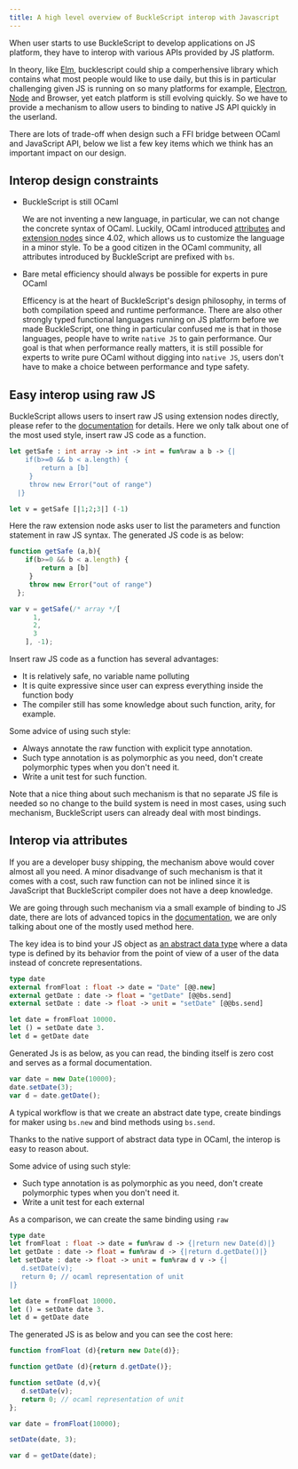 ```yaml
---
title: A high level overview of BuckleScript interop with Javascript
---
```


When user starts to use BuckleScript to develop applications on JS platform, they have to interop with various APIs provided by JS platform. 

In theory, like [Elm](https://elm-lang.org/), bucklescript could ship a comperhensive library which contains what most people would like to use daily, but this is in particular 
challenging given JS is running on so many platforms for example, [Electron](https://electronjs.org/), [Node](https://nodejs.org/) and Browser,  yet eatch platform is still evolving quickly. So we have to provide a mechanism to allow users to binding to native JS API quickly in the userland.

There are lots of trade-off when design such a FFI bridge between OCaml and JavaScript API, below we list a few key items which we think has an important impact on our design.

## Interop design constraints

- BuckleScript is still OCaml

    We are not inventing a new language, in particular, we can not change the concrete syntax of OCaml. Luckily, OCaml introduced [attributes](https://caml.inria.fr/pub/docs/manual-ocaml/extn.html#sec260) and [extension nodes](https://caml.inria.fr/pub/docs/manual-ocaml/extn.html#sec262) since 4.02, which allows us to customize the language in a minor style. To be a good citizen in the OCaml community, all attributes introduced by BuckleScript are prefixed with `bs`.

- Bare metal efficiency should always be possible for experts in pure OCaml

    Efficency is at the heart of BuckleScript's design philosophy, in terms of both compilation speed and runtime performance. There are also other strongly typed functional languages running on JS platform before we made BuckleScript, one thing in particular confused me is that in those languages, people have to write `native JS` to gain performance. Our goal is that when performance really matters, it is still possible for experts to write pure OCaml without digging into `native JS`, users don't have to make a choice between performance and type safety.



## Easy interop using raw JS

BuckleScript allows users to insert raw JS using extension nodes directly, please refer to the [documentation](https://bucklescript.github.io/docs/en/embed-raw-javascript) for details. Here we only talk about one of the most used style, insert raw JS code as a function.

```ocaml
let getSafe : int array -> int -> int = fun%raw a b -> {| 
	if(b>=0 && b < a.length) {
    	return a [b]
     }
     throw new Error("out of range")
  |} 

let v = getSafe [|1;2;3|] (-1)
```

Here the raw extension node asks user to list the parameters and function statement in raw JS syntax. The generated JS code is as below:

```js
function getSafe (a,b){ 
	if(b>=0 && b < a.length) {
    	return a [b]
     }
     throw new Error("out of range")
  };

var v = getSafe(/* array */[
      1,
      2,
      3
    ], -1);

```

Insert raw JS code as a function has several advantages:

- It is relatively safe, no variable name polluting 
- It is quite expressive since user can express everything inside the function body
- The compiler still has some knowledge about such function, arity, for example.

Some advice of using such style:
- Always annotate the raw function with explicit type annotation.
- Such type annotation is as polymorphic as you need, don't create polymorphic types when you don't need it.
- Write a unit test for such function.

Note that a nice thing about such mechanism is that no separate JS file is needed so no change to the build system is need in most cases, using such mechanism, BuckleScript users can already deal with most bindings.

## Interop via attributes

If you are a developer busy shipping, the mechanism above would cover almost all you need. A minor disadvange of such mechanism is that it comes with a cost, such raw function can not be inlined since it is JavaScript that BuckleScript compiler does not have a deep knowledge.

We are going through such mechanism via a small example of binding to JS date, there are lots of advanced topics in the [documentation](https://bucklescript.github.io/docs/en/interop-overview), we are only talking about one of the mostly used method here.

The key idea is to bind your JS object as [an abstract data type](https://en.wikipedia.org/wiki/Abstract_data_type) where a data type is defined by its behavior from the point of view of a user  of the data instead of concrete representations.

```ocaml
type date
external fromFloat : float -> date = "Date" [@@.new]
external getDate : date -> float = "getDate" [@@bs.send]
external setDate : date -> float -> unit = "setDate" [@@bs.send]

let date = fromFloat 10000.
let () = setDate date 3.
let d = getDate date
```

Generated Js is as below, as you can read, the binding itself is zero cost and serves as a formal documentation.

```js
var date = new Date(10000);
date.setDate(3);
var d = date.getDate();
```

A typical workflow is that we create an abstract date type, create bindings for maker using `bs.new` and bind methods using `bs.send`.

Thanks to the native support of abstract data type in OCaml, the interop is easy to reason about.

Some advice of using such style:
- Such type annotation is as polymorphic as you need, don't create polymorphic types when you don't need it.
- Write a unit test for each external

As a comparison, we can create the same binding using `raw`

```ocaml
type date
let fromFloat : float -> date = fun%raw d -> {|return new Date(d)|}
let getDate : date -> float = fun%raw d -> {|return d.getDate()|}
let setDate : date -> float -> unit = fun%raw d v -> {|
   d.setDate(v);
   return 0; // ocaml representation of unit 
|}

let date = fromFloat 10000.
let () = setDate date 3.
let d = getDate date
```

The generated JS is as below and you can see the cost here:

```js
function fromFloat (d){return new Date(d)};

function getDate (d){return d.getDate()};

function setDate (d,v){
   d.setDate(v);
   return 0; // ocaml representation of unit 
};

var date = fromFloat(10000);

setDate(date, 3);

var d = getDate(date);
```


<!-- ,  and provide various methods over such abstract data type. -->

